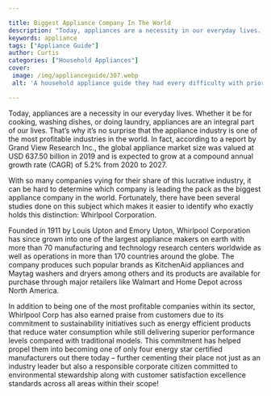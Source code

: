 ```yaml
---

title: Biggest Appliance Company In The World
description: "Today, appliances are a necessity in our everyday lives. Whether it be for cooking, washing dishes, or doing laundry, appliances a...check it out to learn"
keywords: appliance
tags: ["Appliance Guide"]
author: Curtis
categories: ["Household Appliances"]
cover: 
 image: /img/applianceguide/307.webp
 alt: 'A household appliance guide they had every difficulty with prior'

---
```


Today, appliances are a necessity in our everyday lives. Whether it be for cooking, washing dishes, or doing laundry, appliances are an integral part of our lives. That’s why it’s no surprise that the appliance industry is one of the most profitable industries in the world. In fact, according to a report by Grand View Research Inc., the global appliance market size was valued at USD 637.50 billion in 2019 and is expected to grow at a compound annual growth rate (CAGR) of 5.2% from 2020 to 2027. 

With so many companies vying for their share of this lucrative industry, it can be hard to determine which company is leading the pack as the biggest appliance company in the world. Fortunately, there have been several studies done on this subject which makes it easier to identify who exactly holds this distinction: Whirlpool Corporation. 

Founded in 1911 by Louis Upton and Emory Upton, Whirlpool Corporation has since grown into one of the largest appliance makers on earth with more than 70 manufacturing and technology research centers worldwide as well as operations in more than 170 countries around the globe. The company produces such popular brands as KitchenAid appliances and Maytag washers and dryers among others and its products are available for purchase through major retailers like Walmart and Home Depot across North America. 

In addition to being one of the most profitable companies within its sector, Whirlpool Corp has also earned praise from customers due to its commitment to sustainability initiatives such as energy efficient products that reduce water consumption while still delivering superior performance levels compared with traditional models. This commitment has helped propel them into becoming one of only four energy star certified manufacturers out there today – further cementing their place not just as an industry leader but also a responsible corporate citizen committed to environmental stewardship along with customer satisfaction excellence standards across all areas within their scope!
